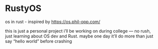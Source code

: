 # RustyOS
os in rust - inspired by https://os.phil-opp.com/

this is just a personal project i’ll be working on during college — no rush, just learning about OS dev and Rust. maybe one day it’ll do more than just say “hello world” before crashing
